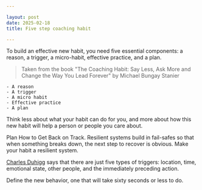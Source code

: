 ```yaml
---

layout: post
date: 2025-02-18
title: Five step coaching habit

---
```


To build an effective new habit, you need five essential components: a reason, a trigger, a micro-habit, effective practice, and a plan.
    
> Taken from the book "The Coaching Habit: Say Less, Ask More and Change the Way You Lead Forever" by Michael Bungay Stanier
    
    - A reason
    - A trigger
    - A micro habit
    - Effective practice
    - A plan
    
Think less about what your habit can do for you, and more about how this new habit will help a person or people you care about.
    
Plan How to Get Back on Track. Resilient systems build in fail-safes so that when something breaks down, the next step to recover is obvious. Make your habit a resilient system.
    
[Charles Duhigg](https://www.amazon.co.uk/Power-Habit-Why-What-Change/dp/1847946240) says that there are just five types of triggers: location, time, emotional state, other people, and the immediately preceding action.
    
Define the new behavior, one that will take sixty seconds or less to do.